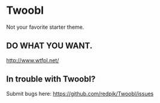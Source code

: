 # Twoobl

Not your favorite starter theme.

## DO WHAT YOU WANT.
http://www.wtfpl.net/

## In trouble with Twoobl?

Submit bugs here:
https://github.com/redpik/Twoobl/issues

